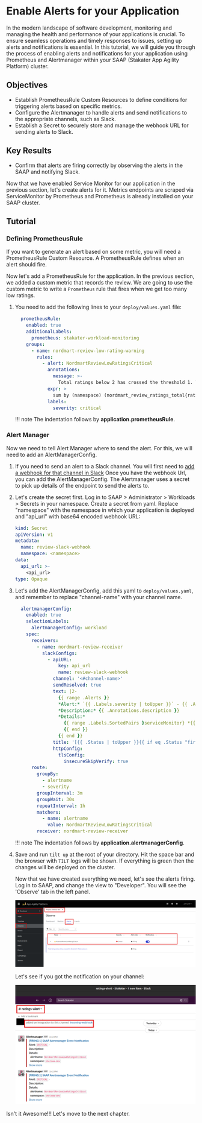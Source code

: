 # Enable Alerts for your Application

In the modern landscape of software development, monitoring and managing the health and performance of your applications is crucial. To ensure seamless operations and timely responses to issues, setting up alerts and notifications is essential. In this tutorial, we will guide you through the process of enabling alerts and notifications for your application using Prometheus and Alertmanager within your SAAP (Stakater App Agility Platform) cluster.

## Objectives

- Establish PrometheusRule Custom Resources to define conditions for triggering alerts based on specific metrics.
- Configure the Alertmanager to handle alerts and send notifications to the appropriate channels, such as Slack.
- Establish a Secret to securely store and manage the webhook URL for sending alerts to Slack.

## Key Results

- Confirm that alerts are firing correctly by observing the alerts in the SAAP and notifying Slack.

Now that we have enabled Service Monitor for our application in the previous section, let's create alerts for it. Metrics endpoints are scraped via ServiceMonitor by Prometheus and Prometheus is already installed on your SAAP cluster.

## Tutorial

### Defining PrometheusRule

If you want to generate an alert based on some metric, you will need a PrometheusRule Custom Resource. A PrometheusRule defines when an alert should fire.

Now let's add a PrometheusRule for the application. In the previous section, we added a custom metric that records the review. We are going to use the custom metric to write a `Prometheus` rule that fires when we get too many low ratings.

1. You need to add the following lines to your `deploy/values.yaml` file:

    ```yaml
      prometheusRule:
        enabled: true
        additionalLabels:
          prometheus: stakater-workload-monitoring
        groups:
          - name: nordmart-review-low-rating-warning
            rules:
              - alert: NordmartReviewLowRatingsCritical
                annotations:
                  message: >-
                    Total ratings below 2 has crossed the threshold 1. Total reviews: {{ $value }}.
                expr: >
                  sum by (namespace) (nordmart_review_ratings_total{rating="2"} or nordmart_review_ratings_total{rating="1"}) > 1
                labels:
                  severity: critical
    ```

    !!! note
        The indentation follows by **application.prometheusRule**.

### Alert Manager

Now we need to tell Alert Manager where to send the alert. For this, we will need to add an AlertManagerConfig.

1. If you need to send an alert to a Slack channel. You will first need to [add a webhook for that channel in Slack](https://docs.stakater.com/saap/managed-addons/monitoring-stack/log-alerts.html)
Once you have the webhook Url, you can add the AlertManagerConfig. The Alertmanager uses a secret to pick up details of the endpoint to send the alerts to.

1. Let's create the secret first. Log in to SAAP > Administrator > Workloads > Secrets in your namespace. Create a secret from yaml. Replace "namespace" with the namespace in which your application is deployed and "api_url" with base64 encoded webhook URL:

    ```yaml
    kind: Secret
    apiVersion: v1
    metadata:
      name: review-slack-webhook
      namespace: <namespace>
    data:
      api_url: >-
        <api_url>
    type: Opaque
    ```

1. Let's add the AlertManagerConfig, add this yaml to `deploy/values.yaml`, and remember to replace "channel-name" with your channel name.

    ```yaml
      alertmanagerConfig:
        enabled: true
        selectionLabels:
          alertmanagerConfig: workload
        spec:
          receivers:
            - name: nordmart-review-receiver
              slackConfigs:
                - apiURL:
                    key: api_url
                    name: review-slack-webhook
                  channel: '<#channel-name>'
                  sendResolved: true
                  text: |2-
                    {{ range .Alerts }}
                    *Alert:* `{{ .Labels.severity | toUpper }}` - {{ .Annotations.summary }}
                    *Description:* {{ .Annotations.description }}
                    *Details:*
                      {{ range .Labels.SortedPairs }serviceMonitor} *{{ .Name }}:* `{{ .Value }}`
                      {{ end }}
                    {{ end }}
                  title: '[{{ .Status | toUpper }}{{ if eq .Status "firing" }}:{{ .Alerts.Firing | len }}{{ end }}] SAAP Alertmanager Event Notification'
                  httpConfig:
                    tlsConfig:
                      insecureSkipVerify: true
          route:
            groupBy:
              - alertname
              - severity
            groupInterval: 3m
            groupWait: 30s
            repeatInterval: 1h
            matchers:
              - name: alertname
                value: NordmartReviewLowRatingsCritical
            receiver: nordmart-review-receiver
    ```

    !!! note
        The indentation follows by **application.alertmanagerConfig**.

1. Save and run `tilt up` at the root of your directory. Hit the space bar and the browser with `TILT` logs will be shown. If everything is green then the changes will be deployed on the cluster.

    Now that we have created everything we need, let's see the alerts firing. Log in to SAAP, and change the view to "Developer". You will see the 'Observe' tab in the left panel.

    ![Alerts firing](images/alerts.png)

    Let's see if you got the notification on your channel:

    ![slack notification](images/slack-notification.png)

Isn't it Awesome!!! Let's move to the next chapter.
